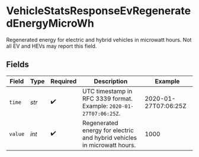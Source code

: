 # VehicleStatsResponseEvRegeneratedEnergyMicroWh

Regenerated energy for electric and hybrid vehicles in microwatt hours. Not all EV and HEVs may report this field.


## Fields

| Field                                                                   | Type                                                                    | Required                                                                | Description                                                             | Example                                                                 |
| ----------------------------------------------------------------------- | ----------------------------------------------------------------------- | ----------------------------------------------------------------------- | ----------------------------------------------------------------------- | ----------------------------------------------------------------------- |
| `time`                                                                  | *str*                                                                   | :heavy_check_mark:                                                      | UTC timestamp in RFC 3339 format. Example: `2020-01-27T07:06:25Z`.      | 2020-01-27T07:06:25Z                                                    |
| `value`                                                                 | *int*                                                                   | :heavy_check_mark:                                                      | Regenerated energy for electric and hybrid vehicles in microwatt hours. | 1000                                                                    |